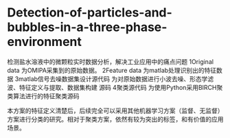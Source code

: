 # Detection-of-particles-and-bubbles-in-a-three-phase-environment
检测盐水溶液中的微颗粒实时数据分析，解决工业应用中的痛点问题
1Original data 为OMIPA采集到的原始数据。
2Feature data 为matlab处理识别出的特征数据
3matlab信号去噪数据集设计源代码 为对原始数据进行小波去噪、形态学滤波、特征定义与提取、数据集构建 源码
4聚类源代码 为使用Python采用BIRCH聚类算法进行的特征聚类源码

本方案的特征定义清楚后，后续完全可以采用其他机器学习方案（监督、无监督）方案进行分类的研究。相对于聚类方案，依然有较为突出的标签，和有价值的应用场景。
